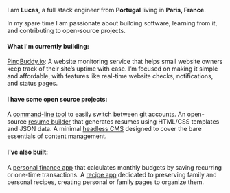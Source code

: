 I am **Lucas**, a full stack engineer from **Portugal** living in **Paris, France**.

In my spare time I am passionate about building software, learning from it, and contributing to open-source projects.

#### What I'm currently building:

[PingBuddy.io](https://pingbuddy.io): A website monitoring service that helps small website owners keep track of their site’s uptime with ease. I’m focused on making it simple and affordable, with features like real-time website checks, notifications, and status pages.

#### I have some open source projects:

A [command-line tool](https://github.com/lucasnevespereira/go-gituser) to easily switch between git accounts.
An open-source [resume builder](https://github.com/lucasnevespereira/resumme-builder) that generates resumes using HTML/CSS templates and JSON data.
A minimal [headless CMS](https://github.com/lucasnevespereira/barecms) designed to cover the bare essentials of content management.

#### I've also built:

A [personal finance app](https://github.com/lucasnevespereira/meffin-front) that calculates monthly budgets by saving recurring or one-time transactions.
A [recipe app](https://github.com/lucasnevespereira/recipio-app) dedicated to preserving family and personal recipes, creating personal or family pages to organize them.
